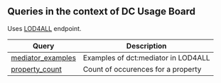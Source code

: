 ## Queries in the context of DC Usage Board

Uses [LOD4ALL](lod4all.net) endpoint.

Query | Description
------|------------
[mediator_examples](http://zbw.eu/beta/sparql-lab/?endpoint=http://lod4all.net/api/sparql&queryRef=https://api.github.com/repos/zbw/sparql-queries/contents/dcub/mediator_examples.rq) | Examples of dct:mediator in LOD4ALL
[property_count](http://zbw.eu/beta/sparql-lab/?endpoint=http://lod4all.net/api/sparql&queryRef=https://api.github.com/repos/zbw/sparql-queries/contents/dcub/property_count.rq) | Count of occurences for a property
